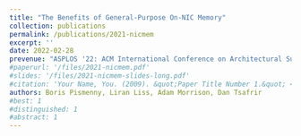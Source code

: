 ```yaml
---
title: "The Benefits of General-Purpose On-NIC Memory"
collection: publications
permalink: /publications/2021-nicmem
excerpt: ''
date: 2022-02-28
prevenue: "ASPLOS '22: ACM International Conference on Architectural Support for Languages and Operating Systems"
#paperurl: '/files/2021-nicmem.pdf'
#slides: '/files/2021-nicmem-slides-long.pdf'
#citation: 'Your Name, You. (2009). &quot;Paper Title Number 1.&quot; <i>Journal 1</i>. 1(1).'
authors: Boris Pismenny, Liran Liss, Adam Morrison, Dan Tsafrir
#best: 1
#distinguished: 1
#abstract: 1
---
```

